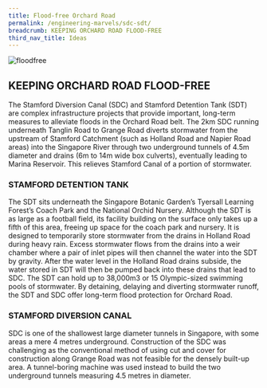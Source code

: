 ```yaml
---
title: Flood-free Orchard Road
permalink: /engineering-marvels/sdc-sdt/
breadcrumb: KEEPING ORCHARD ROAD FLOOD-FREE
third_nav_title: Ideas
---
```




![floodfree](/images/floodfree.jpg)

## KEEPING ORCHARD ROAD FLOOD-FREE

The Stamford Diversion Canal (SDC) and Stamford Detention Tank (SDT) are complex infrastructure projects that provide important, long-term measures to alleviate floods in the Orchard Road belt. 
The 2km SDC running underneath Tanglin Road to Grange Road diverts stormwater from the upstream of Stamford Catchment (such as Holland Road and Napier Road areas) into the Singapore River through two underground tunnels of 4.5m diameter and drains (6m to 14m wide box culverts), eventually leading to Marina Reservoir. This relieves Stamford Canal of a portion of stormwater.

### STAMFORD DETENTION TANK
The SDT sits underneath the Singapore Botanic Garden’s Tyersall Learning Forest’s Coach Park and the National Orchid Nursery. Although the SDT is as large as a football field, its facility building on the surface only takes up a fifth of this area, freeing up space for the coach park and nursery. It is designed to temporarily store stormwater from the drains in Holland Road during heavy rain. Excess stormwater flows from the drains into a weir chamber where a pair of inlet pipes will then channel the water into the SDT by gravity. After the water level in the Holland Road drains subside, the water stored in SDT will then be pumped back into these drains that lead to SDC. 
The SDT can hold up to 38,000m3 or 15 Olympic-sized swimming pools of stormwater. By detaining, delaying and diverting stormwater runoff, the SDT and SDC offer long-term flood protection for Orchard Road.

### STAMFORD DIVERSION CANAL
SDC is one of the shallowest large diameter tunnels in Singapore, with some areas a mere 4 metres underground. Construction of the SDC was challenging as the conventional method of using cut and cover for construction along Grange Road was not feasible for the densely built-up area. A tunnel-boring machine was used instead to build the two underground tunnels measuring 4.5 metres in diameter.
